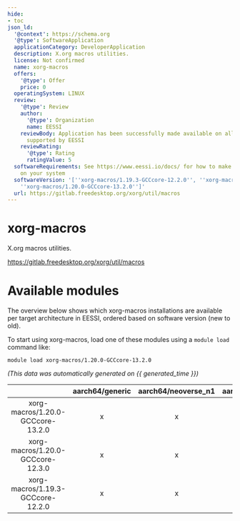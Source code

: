 ```yaml
---
hide:
- toc
json_ld:
  '@context': https://schema.org
  '@type': SoftwareApplication
  applicationCategory: DeveloperApplication
  description: X.org macros utilities.
  license: Not confirmed
  name: xorg-macros
  offers:
    '@type': Offer
    price: 0
  operatingSystem: LINUX
  review:
    '@type': Review
    author:
      '@type': Organization
      name: EESSI
    reviewBody: Application has been successfully made available on all architectures
      supported by EESSI
    reviewRating:
      '@type': Rating
      ratingValue: 5
  softwareRequirements: See https://www.eessi.io/docs/ for how to make EESSI available
    on your system
  softwareVersion: '[''xorg-macros/1.19.3-GCCcore-12.2.0'', ''xorg-macros/1.20.0-GCCcore-12.3.0'',
    ''xorg-macros/1.20.0-GCCcore-13.2.0'']'
  url: https://gitlab.freedesktop.org/xorg/util/macros
---
```


xorg-macros
===========


X.org macros utilities.

https://gitlab.freedesktop.org/xorg/util/macros
# Available modules


The overview below shows which xorg-macros installations are available per target architecture in EESSI, ordered based on software version (new to old).

To start using xorg-macros, load one of these modules using a `module load` command like:

```shell
module load xorg-macros/1.20.0-GCCcore-13.2.0
```

*(This data was automatically generated on {{ generated_time }})*  

| |aarch64/generic|aarch64/neoverse_n1|aarch64/neoverse_v1|aarch64/nvidia/grace|x86_64/generic|x86_64/amd/zen2|x86_64/amd/zen3|x86_64/amd/zen4|x86_64/intel/cascadelake|x86_64/intel/haswell|x86_64/intel/icelake|x86_64/intel/sapphirerapids|x86_64/intel/skylake_avx512|
| :---: | :---: | :---: | :---: | :---: | :---: | :---: | :---: | :---: | :---: | :---: | :---: | :---: | :---: |
|xorg-macros/1.20.0-GCCcore-13.2.0|x|x|x|x|x|x|x|x|x|x|x|x|x|
|xorg-macros/1.20.0-GCCcore-12.3.0|x|x|x|x|x|x|x|x|x|x|x|x|x|
|xorg-macros/1.19.3-GCCcore-12.2.0|x|x|x|x|x|x|x|x|x|x|x|x|x|
